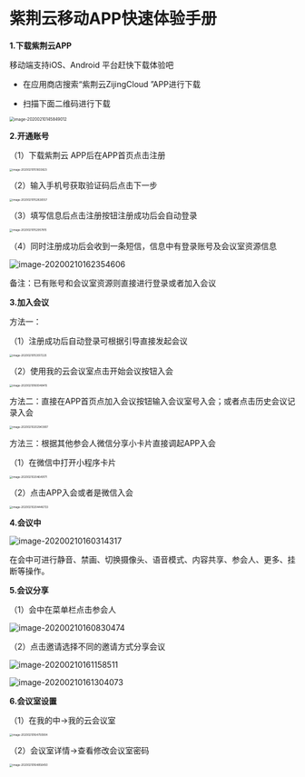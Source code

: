 # 紫荆云移动APP快速体验手册

**1.下载紫荆云APP**

移动端支持iOS、Android 平台赶快下载体验吧

- 在应用商店搜索“紫荆云ZijingCloud ”APP进行下载

- 扫描下面二维码进行下载

<img src="C:\Users\17746\AppData\Roaming\Typora\typora-user-images\image-20200210145849012.png" alt="image-20200210145849012" style="zoom:50%;" />

**2.开通账号**

（1）下载紫荆云 APP后在APP首页点击注册

<img src="C:\Users\17746\AppData\Roaming\Typora\typora-user-images\image-20200210151833823.png" alt="image-20200210151833823" style="zoom: 33%;" />

（2）输入手机号获取验证码后点击下一步

<img src="C:\Users\17746\AppData\Roaming\Typora\typora-user-images\image-20200210152826557.png" alt="image-20200210152826557" style="zoom:33%;" />

（3）填写信息后点击注册按钮注册成功后会自动登录

<img src="C:\Users\17746\AppData\Roaming\Typora\typora-user-images\image-20200210152957815.png" alt="image-20200210152957815" style="zoom:33%;" />



（4）同时注册成功后会收到一条短信，信息中有登录账号及会议室资源信息

![image-20200210162354606](C:\Users\17746\AppData\Roaming\Typora\typora-user-images\image-20200210162354606.png)

备注：已有账号和会议室资源则直接进行登录或者加入会议

**3.加入会议**

方法一：

（1）注册成功后自动登录可根据引导直接发起会议

<img src="C:\Users\17746\AppData\Roaming\Typora\typora-user-images\image-20200210153517225.png" alt="image-20200210153517225" style="zoom:33%;" />

（2）使用我的云会议室点击开始会议按钮入会

<img src="C:\Users\17746\AppData\Roaming\Typora\typora-user-images\image-20200210160048415.png" alt="image-20200210160048415" style="zoom:33%;" />

方法二：直接在APP首页点加入会议按钮输入会议室号入会；或者点击历史会议记录入会

<img src="C:\Users\17746\AppData\Roaming\Typora\typora-user-images\image-20200210202943907.png" alt="image-20200210202943907" style="zoom:33%;" />

方法三：根据其他参会人微信分享小卡片直接调起APP入会

（1）在微信中打开小程序卡片

<img src="C:\Users\17746\AppData\Roaming\Typora\typora-user-images\image-20200210204649171.png" alt="image-20200210204649171" style="zoom:33%;" />

（2）点击APP入会或者是微信入会

<img src="C:\Users\17746\AppData\Roaming\Typora\typora-user-images\image-20200210204446733.png" alt="image-20200210204446733" style="zoom:33%;" />

**4.会议中**

![image-20200210160314317](C:\Users\17746\AppData\Roaming\Typora\typora-user-images\image-20200210160314317.png)

在会中可进行静音、禁画、切换摄像头、语音模式、内容共享、参会人、更多、挂断等操作。

**5.会议分享**

（1）会中在菜单栏点击参会人

![image-20200210160830474](C:\Users\17746\AppData\Roaming\Typora\typora-user-images\image-20200210160830474.png)

（2）点击邀请选择不同的邀请方式分享会议

![image-20200210161158511](C:\Users\17746\AppData\Roaming\Typora\typora-user-images\image-20200210161158511.png)

![image-20200210161304073](C:\Users\17746\AppData\Roaming\Typora\typora-user-images\image-20200210161304073.png)

**6.会议室设置**

（1）在我的中→我的云会议室

<img src="C:\Users\17746\AppData\Roaming\Typora\typora-user-images\image-20200210164750904.png" alt="image-20200210164750904" style="zoom:33%;" />

（2）会议室详情→查看修改会议室密码

<img src="C:\Users\17746\AppData\Roaming\Typora\typora-user-images\image-20200210164856450.png" alt="image-20200210164856450" style="zoom:33%;" />


